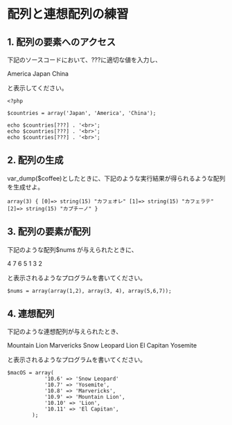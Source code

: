 # 配列と連想配列の練習

## 1. 配列の要素へのアクセス
下記のソースコードにおいて、???に適切な値を入力し、

America
Japan
China

と表示してください。

```php:
<?php

$countries = array('Japan', 'America', 'China');

echo $countries[???] . '<br>';
echo $countries[???] . '<br>';
echo $countries[???] . '<br>';
```


## 2. 配列の生成
var_dump($coffee)としたときに、下記のような実行結果が得られるような配列を生成せよ。

```txt:
array(3) { [0]=> string(15) "カフェオレ" [1]=> string(15) "カフェラテ" [2]=> string(15) "カプチーノ" }
```


## 3. 配列の要素が配列
下記のような配列$nums が与えられたときに、

4 7 6 5 1 3 2

と表示されるようなプログラムを書いてください。

```php:
$nums = array(array(1,2), array(3, 4), array(5,6,7));
```

## 4. 連想配列
下記のような連想配列が与えられたとき、

Mountain Lion
Marvericks
Snow Leopard
Lion
El Capitan
Yosemite

と表示されるようなプログラムを書いてください。

```php:
$macOS = array(
            '10.6' => 'Snow Leopard'
            '10.7' => 'Yosemite',
            '10.8' => 'Marvericks',
            '10.9' => 'Mountain Lion',
            '10.10' => 'Lion',
            '10.11' => 'El Capitan',
        );
```













